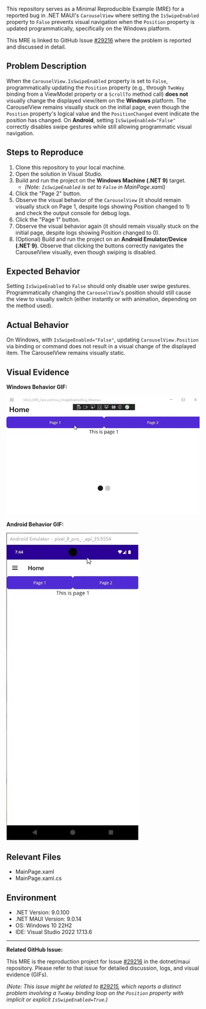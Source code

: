
This repository serves as a Minimal Reproducible Example (MRE) for a reported bug in .NET MAUI's `CarouselView` where setting the `IsSwipeEnabled` property to `False` prevents visual navigation when the `Position` property is updated programmatically, specifically on the Windows platform.

This MRE is linked to GitHub Issue [#29216](https://github.com/dotnet/maui/issues/29216) where the problem is reported and discussed in detail.

## Problem Description

When the `CarouselView.IsSwipeEnabled` property is set to `False`, programmatically updating the `Position` property (e.g., through `TwoWay` binding from a ViewModel property or a `ScrollTo` method call) **does not** visually change the displayed view/item on the **Windows** platform. The CarouselView remains visually stuck on the initial page, even though the `Position` property's logical value and the `PositionChanged` event indicate the position has changed. On **Android**, setting `IsSwipeEnabled="False"` correctly disables swipe gestures while still allowing programmatic visual navigation.

## Steps to Reproduce

1.  Clone this repository to your local machine.
2.  Open the solution in Visual Studio.
3.  Build and run the project on the **Windows Machine (.NET 9)** target.
    *   *(Note: `IsSwipeEnabled` is set to `False` in MainPage.xaml)*
4.  Click the "Page 2" button.
5.  Observe the visual behavior of the `CarouselView` (it should remain visually stuck on Page 1, despite logs showing Position changed to 1) and check the output console for debug logs.
6.  Click the "Page 1" button.
7.  Observe the visual behavior again (it should remain visually stuck on the initial page, despite logs showing Position changed to 0).
8.  (Optional) Build and run the project on an **Android Emulator/Device (.NET 9)**. Observe that clicking the buttons correctly navigates the CarouselView visually, even though swiping is disabled.

## Expected Behavior

Setting `IsSwipeEnabled` to `False` should only disable user swipe gestures. Programmatically changing the `CarouselView`'s position should still cause the view to visually switch (either instantly or with animation, depending on the method used).

## Actual Behavior

On Windows, with `IsSwipeEnabled="False"`, updating `CarouselView.Position` via binding or command does not result in a visual change of the displayed item. The CarouselView remains visually static.

## Visual Evidence

**Windows Behavior GIF:**

![Windows Behavior](windows.webp)

**Android Behavior GIF:**

![Android Behavior](android.webp)

## Relevant Files

-   MainPage.xaml
-   MainPage.xaml.cs

## Environment

-   .NET Version: 9.0.100
-   .NET MAUI Version: 9.0.14
-   OS: Windows 10 22H2
-   IDE: Visual Studio 2022 17.13.6


---

**Related GitHub Issue:**

This MRE is the reproduction project for Issue [#29216](https://github.com/dotnet/maui/issues/29216) in the dotnet/maui repository. Please refer to that issue for detailed discussion, logs, and visual evidence (GIFs).

*(Note: This issue might be related to [#29215](https://github.com/dotnet/maui/issues/29215), which reports a distinct problem involving a `TwoWay` binding loop on the `Position` property with implicit or explicit `IsSwipeEnabled=True`.)*